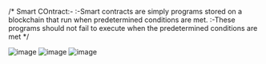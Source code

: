 /*
Smart COntract:- 
        :-Smart contracts are simply programs stored on a blockchain that run when predetermined conditions are met.
        :-These programs should not fail to execute when the predetermined conditions are met
*/

![image](https://user-images.githubusercontent.com/76531339/199660733-bb78031f-405c-4149-93ba-99d746d92480.png)
![image](https://user-images.githubusercontent.com/76531339/199660876-f14dad2f-659b-4205-9028-c69f35919232.png)
![image](https://user-images.githubusercontent.com/76531339/199660937-2cb802ac-a830-4094-a0d1-48f346d46883.png)


